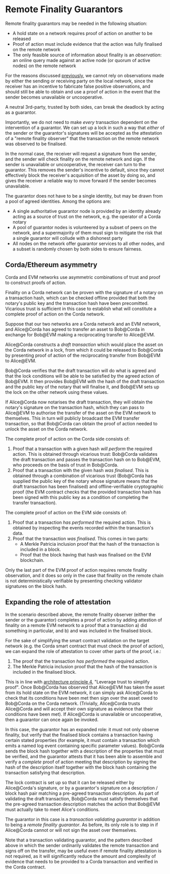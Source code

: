 # Remote Finality Guarantors

Remote finality guarantors may be needed in the following situation:

* A hold state on a network requires proof of action on another to be released
* Proof of action must include evidence that the action was fully finalised on the remote network
* The only feasible source of information about finality is an _observation_: an online query made against an active node (or quorum of active nodes) on the remote network

For the reasons discussed [previously](vicarious_trust.md), we cannot rely on observations made by either the sending or receiving party on the local network, since the receiver has an incentive to fabricate false positive observations, and should still be able to obtain and use a proof of action in the event that the sender becomes unavailable or uncooperative.

A neutral 3rd-party, trusted by both sides, can break the deadlock by acting as a guarantor.

Importantly, we do not need to make _every_ transaction dependent on the intervention of a guarantor. We can set up a lock in such a way that _either_ of the sender or the guarantor's signatures will be accepted as the attestation of a "remote finality observer" that the transaction on the remote network was observed to be finalised.

In the normal case, the receiver will request a signature from the sender, and the sender will check finality on the remote network and sign. If the sender is unavailable or uncooperative, the receiver can turn to the guarantor. This removes the sender's incentive to default, since they cannot effectively block the receiver's acquisition of the asset by doing so, and gives the receiver a reliable way to move forward if the sender becomes unavailable.

The guarantor does not have to be a single identity, but may be drawn from a pool of agreed identities. Among the options are:

* A single authoritative guarantor node is provided by an identity already acting as a source of trust on the network, e.g. the operator of a Corda notary
* A pool of guarantor nodes is volunteered by a subset of peers on the network, and a supermajority of them must sign to mitigate the risk that a single guarantor will collude with a dishonest party
* All nodes on the network offer guarantor services to all other nodes, and a subset is randomly chosen by both sides to ensure fairness.

## Corda/Ethereum asymmetry

Corda and EVM networks use asymmetric combinations of trust and proof to construct proofs of action.

Finality on a Corda network can be proven with the signature of a notary on a transaction hash, which can be checked offline provided that both the notary's public key and the transaction hash have been precomitted. Vicarious trust is sufficient in this case to establish what will constitute a complete proof of action on the Corda network.

Suppose that our two networks are a Corda network and an EVM network, and Alice@Corda has agreed to transfer an asset to Bob@Corda in exchange for Bob@EVM making a reciprocating transfer to Alice@EVM.

Alice@Corda constructs a _draft transaction_ which would place the asset on the Corda network in a lock, from which it could be released to Bob@Corda by presenting proof of action of the reciprocating transfer from Bob@EVM to Alice@EVM.

Bob@Corda verifies that the draft transaction will do what is agreed and that the lock conditions will be able to be satisfied by the agreed action of Bob@EVM. It then provides Bob@EVM with the hash of the draft transaction and the public key of the notary that will finalise it, and Bob@EVM sets up the lock on the other network using these values.

If Alice@Corda now notarises the draft transaction, they will obtain the notary's signature on the transaction hash, which they can pass to Alice@EVM to authorise the transfer of the asset on the EVM network to themselves. This in turn will publicly broadcast the EVM transfer transaction, so that Bob@Corda can obtain the proof of action needed to unlock the asset on the Corda network.

The complete proof of action on the Corda side consists of:

1. Proof that a transaction with a given hash _will perform_ the required action. This is obtained through vicarious trust: Bob@Corda validates the draft transaction and passes the transaction hash on to Bob@EVM, who proceeds on the basis of trust in Bob@Corda.
2. Proof that a transaction with the given hash _was finalised_. This is obtained through a combination of vicarious trust (Bob@Corda has supplied the public key of the notary whose signature means that the draft transaction has been finalised) and offline-verifiable cryptographic proof (the EVM contract checks that the provided transaction hash has been signed with this public key as a condition of completing the transfer transaction).

The complete proof of action on the EVM side consists of:

1. Proof that a transaction _has performed_ the required action. This is obtained by inspecting the events recorded within the transaction's data.
2. Proof that the transaction _was finalised_. This comes in two parts:
    * A Merkle Patricia inclusion proof that the hash of the transaction is included in a block.
    * Proof that the block having that hash was finalised on the EVM blockchain.

Only the last part of the EVM proof of action requires remote finality observation, and it does so only in the case that finality on the remote chain is not deterministically verifiable by presenting checking validator signatures on the block hash.


## Expanding the role of attestation

In the scenario described above, the remote finality observer (either the sender or the guarantor) completes a proof of action by adding attestion of finality on a remote EVM network to a proof that a transaction a) did something in particular, and b) and was included in the finalised block.

For the sake of simplifying the smart contract validation on the target network (e.g. the Corda smart contract that must check the proof of action), we can expand the role of attestation to cover other parts of the proof, i.e.:

1. The proof that the transaction _has performed_ the required action.
2. The Merkle Patricia inclusion proof that the hash of the transaction is included in the finalised block.

This is in line with [architecture principle 4](architecture_principles.md), "Leverage trust to simplify proof". Once Bob@Corda has observed that Alice@EVM has taken the asset from its hold state on the EVM network, it can simply ask Alice@Corda to check that its conditions have been met then sign over the asset owed to Bob@Corda on the Corda network. (Trivially, Alice@Corda trusts Alice@Corda and will accept their own signature as evidence that their conditions have been met). If Alice@Corda is unavailable or uncooperative, then a guarantor can once again be invoked.

In this case, the guarantor has an expanded role: it must not only observe finality, but verify that the finalised block contains a transaction having certain stated properties (for example, it must contain a transaction which emits a named log event containing specific parameter values). Bob@Corda sends the block hash together with a description of the properties that must be verified, and the guarantor attests that it has been able to assemble and verify a _complete_ proof of action meeting that description by signing the hash of the description itself together with the block hash containing the transaction satisfying that description.

The lock contract is set up so that it can be released either by Alice@Corda's signature, or by a guarantor's signature on a description / block hash pair matching a pre-agreed transaction description. As part of validating the draft transaction, Bob@Corda must satisfy themselves that the pre-agreed transaction description matches the action that Bob@EVM must actually take to meet Alice's conditions.

The guarantor in this case is a _transaction validating guarantor_ in addition to being a _remote finality guarantor_. As before, its only role is to step in if Alice@Corda cannot or will not sign the asset over themselves.

Note that a transaction validating guarantor, and the pattern described above in which the sender ordinarily validates the remote transaction and signs off on the transfer, may be useful even if remote finality attestation is not required, as it will significantly reduce the amount and complexity of evidence that needs to be provided to a Corda transaction and verified in the Corda contract.

